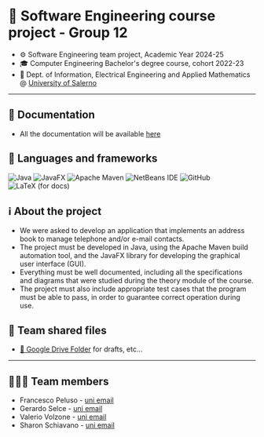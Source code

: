 # 🚀 Software Engineering course project - Group 12
- ⚙️ Software Engineering team project, Academic Year 2024-25
- 🎓 Computer Engineering Bachelor's degree course, cohort 2022-23
- 🏫 Dept. of Information, Electrical Engineering and Applied Mathematics @ [University of Salerno](https://unisa.it/)

---

## 📄 Documentation
- All the documentation will be available [here](https://github.com/francescopeluso/SWE-Project/tree/main/docs)

## 💾 Languages and frameworks
![Java](https://img.shields.io/badge/java-%23ED8B00.svg?style=for-the-badge&logo=openjdk&logoColor=white)
![JavaFX](https://img.shields.io/badge/javafx-%23FF0000.svg?style=for-the-badge&logo=javafx&logoColor=white)
![Apache Maven](https://img.shields.io/badge/Apache%20Maven-C71A36?style=for-the-badge&logo=Apache%20Maven&logoColor=white)
![NetBeans IDE](https://img.shields.io/badge/NetBeansIDE-1B6AC6.svg?style=for-the-badge&logo=apache-netbeans-ide&logoColor=white)
![GitHub](https://img.shields.io/badge/github-%23121011.svg?style=for-the-badge&logo=github&logoColor=white)
![LaTeX (for docs)](https://img.shields.io/badge/latex-%23008080.svg?style=for-the-badge&logo=latex&logoColor=white)

## ℹ️ About the project
- We were asked to develop an application that implements an address book to manage telephone and/or e-mail contacts.
- The project must be developed in Java, using the Apache Maven build automation tool, and the JavaFX library for developing the graphical user interface (GUI).
- Everything must be well documented, including all the specifications and diagrams that were studied during the theory module of the course.
- The project must also include appropriate test cases that the program must be able to pass, in order to guarantee correct operation during use.


## 📝 Team shared files
- [📂 Google Drive Folder](https://drive.google.com/drive/folders/1oue3cB1Z_F3Z3lOm-P0us-nUvAmd06SI?usp=sharing) for drafts, etc...

---

## 🧑🏻‍💻 Team members
- Francesco Peluso - [uni email](mailto:f.peluso29@studenti.unisa.it)
- Gerardo Selce - [uni email](mailto:g.selce2@studenti.unisa.it )
- Valerio Volzone - [uni email](mailto:v.volzone4@studenti.unisa.it)
- Sharon Schiavano - [uni email](mailto:s.schiavano1@studenti.unisa.it)
